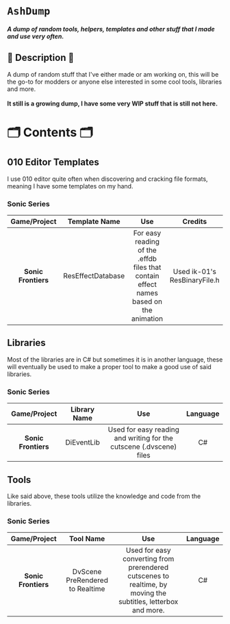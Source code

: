 # `AshDump`
**_A dump of random tools, helpers, templates and other stuff that I made and use very often._**

## 📜 Description 📜
A dump of random stuff that I've either made or am working on, this will be the go-to for modders or anyone else interested in some cool tools, libraries and more.
</br>
</br>
**It still is a growing dump, I have some very WIP stuff that is still not here.**

# 🗂️ Contents 🗂️

## 010 Editor Templates
I use 010 editor quite often when discovering and cracking file formats, meaning I have some templates on my hand.
### Sonic Series
|                      Game/Project                       |   Template Name   | Use | Credits |
| :---------------------------------------------: | :------:| :------:| :------:|
|     **Sonic Frontiers**     | ResEffectDatabase | For easy reading of the .effdb files that contain effect names based on the animation | Used ik-01's ResBinaryFile.h |

## Libraries
Most of the libraries are in C# but sometimes it is in another language, these will eventually be used to make a proper tool to make a good use of said libraries.
### Sonic Series
|                      Game/Project                       |   Library Name   | Use | Language |
| :---------------------------------------------: | :------:| :------:| :------:|
|     **Sonic Frontiers**     | DiEventLib | Used for easy reading and writing for the cutscene (.dvscene) files | C# |

## Tools
Like said above, these tools utilize the knowledge and code from the libraries.
### Sonic Series
|                      Game/Project                       |   Tool Name   | Use | Language |
| :---------------------------------------------: | :------:| :------:| :------:|
|     **Sonic Frontiers**     | DvScene PreRendered to Realtime | Used for easy converting from prerendered cutscenes to realtime, by moving the subtitles, letterbox and more. | C# |

